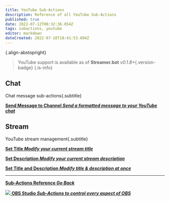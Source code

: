 ```yaml
---
title: YouTube Sub-Actions
description: Reference of all YouTube Sub-Actions
published: true
date: 2022-07-12T00:32:36.854Z
tags: subactions, youtube
editor: markdown
dateCreated: 2022-07-10T18:41:53.894Z
---
```


<i class="mdi mdi-youtube text--youtube"></i>{.align-abstopright}

> YouTube support is available as of **Streamer.bot** *v0.1.8+*{.version-badge}
{.is-info}

## Chat
Chat message sub-actions{.subtitle}
<section class="btn-grid my-5">
  
  [<i class="mdi mdi-comment text--youtube"></i>**Send Message to Channel *Send a formatted message to your YouTube chat***](/en/Sub-Actions/Youtube/Send-Message-To-YouTube)

</section>

## Stream
YouTube stream management{.subtitle}
<section class="btn-grid my-5">
  
  [<i class="mdi mdi-format-title text--youtube"></i>**Set Title *Modify your current stream title***](/en/Sub-Actions/Youtube/Set-YouTube)
  
  [<i class="mdi mdi-text text--youtube"></i>**Set Description *Modify your current stream description***](/en/Sub-Actions/Youtube/Set-Description-YouTube)
    
  [<i class="mdi mdi-text-box-multiple text--youtube"></i> **Set Title and Description *Modify title &amp; description at once***](/en/Sub-Actions/Youtube/Set-Title-Description-YouTube)

</section>

---

<section class="btn-grid my-5">
    
  [<i class="mdi mdi-chevron-left"></i>**Sub-Actions Reference *Go Back***](/en/Sub-Actions)
  
  [<img src="https://streamer.bot/img/integrations/obs.svg"/> **OBS Studio *Sub-Actions to control every aspect of OBS***](/en/Sub-Actions/OBS)
  
</section>